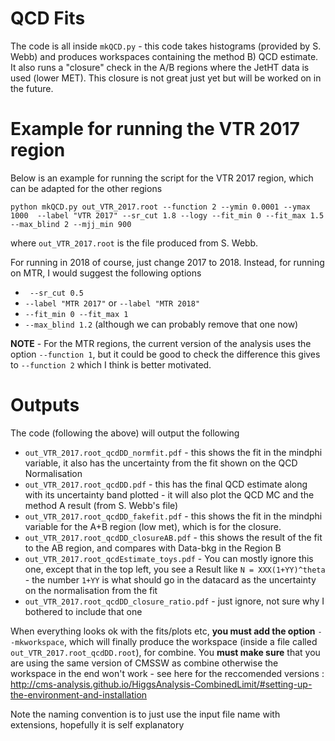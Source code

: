 # QCD Fits 

The code is all inside `mkQCD.py` - this code takes histograms (provided by S. Webb) and produces workspaces containing the method B) QCD estimate. 
It also runs a "closure" check in the A/B regions where the JetHT data is used (lower MET). This closure is not great just yet but will be worked 
on in the future. 

# Example for running the VTR 2017 region 

Below is an example for running the script for the VTR 2017 region, which can be adapted for the other regions

`python mkQCD.py out_VTR_2017.root --function 2 --ymin 0.0001 --ymax 1000  --label "VTR 2017" --sr_cut 1.8 --logy --fit_min 0 --fit_max 1.5 --max_blind 2 --mjj_min 900`

where `out_VTR_2017.root` is the file produced from S. Webb. 

For running in 2018 of course, just change 2017 to 2018. Instead, for running on MTR, I would suggest the following options 

   * ` --sr_cut 0.5`
   * `--label "MTR 2017"` or `--label "MTR 2018"`
   * `--fit_min 0 --fit_max 1 `
   * `--max_blind 1.2` (although we can probably remove that one now)

**NOTE** - For the MTR regions, the current version of the analysis uses the option `--function 1`, but it could be good to check the difference this gives to `--function 2` which I think is better motivated. 

# Outputs 

The code (following the above) will output the following 

  * `out_VTR_2017.root_qcdDD_normfit.pdf` - this shows the fit in the mindphi variable, it also has the uncertainty from the fit shown on the QCD Normalisation
  * `out_VTR_2017.root_qcdDD.pdf` - this has the final QCD estimate along with its uncertainty band plotted - it will also plot the QCD MC and the method A result (from S. Webb's file)
  * `out_VTR_2017.root_qcdDD_fakefit.pdf` - this shows the fit in the mindphi variable for the A+B region (low met), which is for the closure. 
  * `out_VTR_2017.root_qcdDD_closureAB.pdf` - this shows the result of the fit to the AB region, and compares with Data-bkg in the Region B 
  * `out_VTR_2017.root_qcdEstimate_toys.pdf` - You can mostly ignore this one, except that in the top left, you see a Result like `N = XXX(1+YY)^theta` - the number `1+YY` is what should go in the datacard as the uncertainty on the normalisation from the fit
  * `out_VTR_2017.root_qcdDD_closure_ratio.pdf` - just ignore, not sure why I bothered to include that one

When everything looks ok with the fits/plots etc, **you must add the option** `--mkworkspace`, which will finally produce the workspace (inside a file called `out_VTR_2017.root_qcdDD.root`), for combine. You **must make sure** that you are using the same version of CMSSW as combine otherwise the workspace in the end won't work - see here for the reccomended versions : http://cms-analysis.github.io/HiggsAnalysis-CombinedLimit/#setting-up-the-environment-and-installation 


Note the naming convention is to just use the input file name with extensions, hopefully it is self explanatory 
